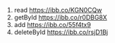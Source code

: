 1. read
https://ibb.co/KGN0CQw
2. getById
https://ibb.co/r0DBG8X
3. add
https://ibb.co/55f4tx9
4. deleteById
https://ibb.co/rsjD1Bj
